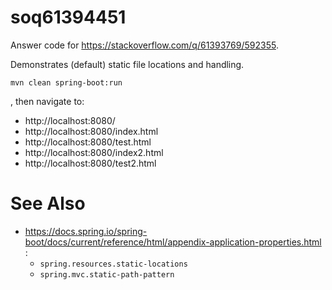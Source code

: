 # soq61394451
Answer code for https://stackoverflow.com/q/61393769/592355.

Demonstrates (default) static file locations and handling.

```mvn clean spring-boot:run```

, then navigate to:
- http://localhost:8080/
- http://localhost:8080/index.html
- http://localhost:8080/test.html
- http://localhost:8080/index2.html
- http://localhost:8080/test2.html

# See Also

- https://docs.spring.io/spring-boot/docs/current/reference/html/appendix-application-properties.html :
  -  `spring.resources.static-locations`
  -  `spring.mvc.static-path-pattern`
